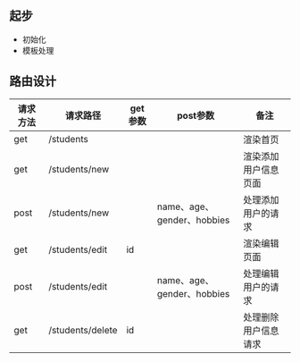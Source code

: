 ## 起步

- 初始化
- 模板处理

## 路由设计 

| 请求方法 | 请求路径         | get参数 | post参数                   | 备注                 |
| -------- | ---------------- | ------- | -------------------------- | -------------------- |
| get      | /students        |         |                            | 渲染首页             |
| get     | /students/new    |         |                            | 渲染添加用户信息页面 |
| post     | /students/new        |         | name、age、gender、hobbies | 处理添加用户的请求   |
| get      | /students/edit   | id      |                            | 渲染编辑页面         |
| post     | /students/edit   |         | name、age、gender、hobbies | 处理编辑用户的请求   |
| get       | /students/delete | id      |                            | 处理删除用户信息请求 |


